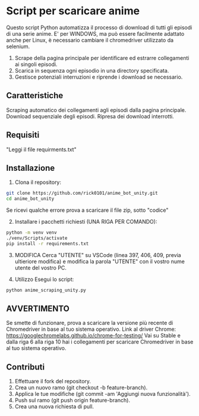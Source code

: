 # Script per scaricare anime

Questo script Python automatizza il processo di download di tutti gli episodi di una serie anime. E' per WINDOWS, ma può essere facilmente adattato anche per Linux, è necessario cambiare il chromedriver utilizzato da selenium.

1. Scrape della pagina principale per identificare ed estrarre collegamenti ai singoli episodi.
2. Scarica in sequenza ogni episodio in una directory specificata.
3. Gestisce potenziali interruzioni e riprende i download se necessario.


## Caratteristiche
Scraping automatico dei collegamenti agli episodi dalla pagina principale.
Download sequenziale degli episodi.
Ripresa dei download interrotti.


## Requisiti
"Leggi il file requirments.txt"


## Installazione

1. Clona il repository:
```bash
git clone https://github.com/rick0101/anime_bot_unity.git
cd anime_bot_unity
```
Se ricevi qualche errore prova a scaricare il file zip, sotto "codice"

2. Installare i pacchetti richiesti (UNA RIGA PER COMANDO):
```bash
python -m venv venv
./venv/Scripts/activate
pip install -r requirements.txt
```

3. MODIFICA
Cerca "UTENTE" su VSCode (linea 397, 406, 409, previa ultieriore modifica) e modifica la parola "UTENTE" con il vostro nume utente del vostro PC.

3. Utilizzo
Esegui lo script:
```bash
python anime_scraping_unity.py
```

## AVVERTIMENTO

Se smette di funzionare, prova a scaricare la versione più recente di Chromedriver in base al tuo sistema operativo.
Link al driver Chrome: https://googlechromelabs.github.io/chrome-for-testing/
Vai su Stable e dalla riga 6 alla riga 10 hai i collegamenti per scaricare Chromedriver in base al tuo sistema operativo.


## Contributi

1. Effettuare il fork del repository.
2. Crea un nuovo ramo (git checkout -b feature-branch).
3. Applica le tue modifiche (git commit -am 'Aggiungi nuova funzionalità').
4. Push sul ramo (git push origin feature-branch).
5. Crea una nuova richiesta di pull.
